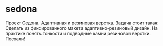 # sedona
Проект Седона.
Адаптивная и резиновая верстка.
Задача стоит такая:
Сделать из фиксированного макета адаптивно-резиновый дизайн. На практике понять тонкости и подводные камни резиновой верстки.
Поехали!

